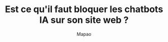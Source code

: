 ---
layout: post
title: "Est ce qu'il faut bloquer les chatbots IA sur son site web ?"
link: https://mapao.net/marketing/946-est-ce-qu-il-faut-bloquer-les-chatbots-ia-sur-son-site-web.html
author: Mapao
published_date: 18/08/2024
description: "Il semble qu'il y ait un débat sur l'opportunité d'empêcher ou non les chatbots ia d'explorer et d'accéder aux sites web. Alors que certains soutiennent que le blocage des robots ia pourrait limiter la visibilité et l'engagement des utilisateurs qui s'appuient sur ces outils pour la découverte et l'interaction de contenu, d'autres s'inquiètent des risques potentiels tels que le vol de propriété intellectuelle et la concurrence accrue du contenu généré par l'IA."
language: fr
categories: "Liens"
tags: "ia blog google"
og-tags: "ia blog google"
permalink: /:categories/:year/:month/:day/:title/
---